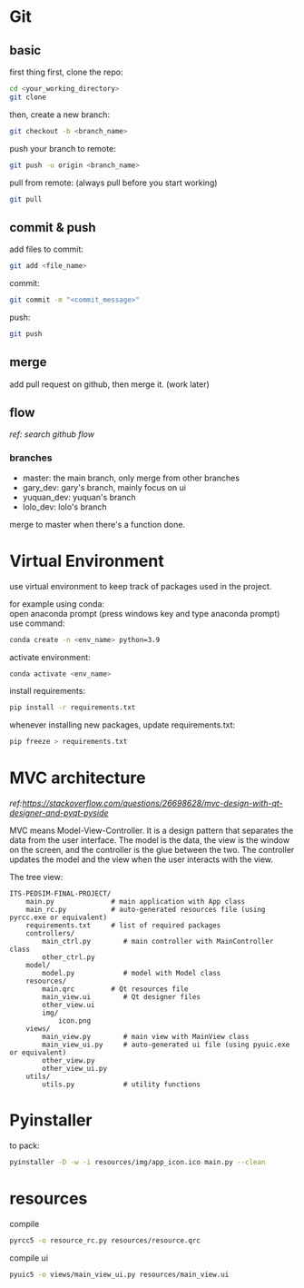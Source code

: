 # Git

## basic

first thing first, clone the repo:  
```bash
cd <your_working_directory>
git clone
```

then, create a new branch:  
```bash
git checkout -b <branch_name>
```

push your branch to remote:  
```bash
git push -u origin <branch_name>
```

pull from remote: (always pull before you start working)
```bash
git pull
```

## commit & push 

add files to commit:  
```bash
git add <file_name>
```

commit:  
```bash
git commit -m "<commit_message>"
```

push:  
```bash
git push
```

## merge

add pull request on github, then merge it. (work later)

## flow

*ref: search github flow*

### branches

- master: the main branch, only merge from other branches
- gary_dev: gary's branch, mainly focus on ui
- yuquan_dev: yuquan's branch
- lolo_dev: lolo's branch

merge to master when there's a function done.

# Virtual Environment

use virtual environment to keep track of packages used in the project.

for example using conda:  
open anaconda prompt (press windows key and type anaconda prompt)  
use command:  
```bash
conda create -n <env_name> python=3.9
```
activate environment:  
```bash
conda activate <env_name>
```
install requirements:  
```bash
pip install -r requirements.txt
```

whenever installing new packages, update requirements.txt:  
```bash
pip freeze > requirements.txt
```

# MVC architecture

*ref:https://stackoverflow.com/questions/26698628/mvc-design-with-qt-designer-and-pyqt-pyside*

MVC means Model-View-Controller. It is a design pattern that separates the data from the user interface. The model is the data, the view is the window on the screen, and the controller is the glue between the two. The controller updates the model and the view when the user interacts with the view.

The tree view:
```
ITS-PEDSIM-FINAL-PROJECT/
    main.py              # main application with App class
    main_rc.py           # auto-generated resources file (using pyrcc.exe or equivalent)
    requirements.txt     # list of required packages
    controllers/
        main_ctrl.py        # main controller with MainController class
        other_ctrl.py
    model/
        model.py            # model with Model class
    resources/
        main.qrc         # Qt resources file
        main_view.ui        # Qt designer files
        other_view.ui
        img/
            icon.png
    views/
        main_view.py        # main view with MainView class
        main_view_ui.py     # auto-generated ui file (using pyuic.exe or equivalent)
        other_view.py
        other_view_ui.py
    utils/
        utils.py            # utility functions
```

# Pyinstaller

to pack:
```bash
pyinstaller -D -w -i resources/img/app_icon.ico main.py --clean
```

# resources

compile
```bash
pyrcc5 -o resource_rc.py resources/resource.qrc
```

compile ui
```bash
pyuic5 -o views/main_view_ui.py resources/main_view.ui
```